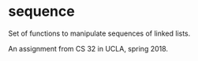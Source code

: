 # sequence
Set of functions to manipulate sequences of linked lists.

An assignment from CS 32 in UCLA, spring 2018.
